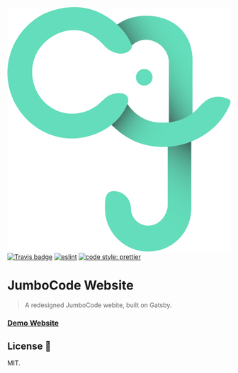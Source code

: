 ![JumboCode Logo](./media/icon.png)
[![Travis badge](https://travis-ci.org/JumboCode/jumbocode-website-overhaul.svg?branch=master)](https://travis-ci.org/JumboCode/jumbocode-website-overhaul)
[![eslint](https://img.shields.io/badge/eslint-enabled-green.svg)](https://eslint.org/)
[![code style: prettier](https://img.shields.io/badge/code_style-prettier-ff69b4.svg)](https://github.com/prettier/prettier)

# JumboCode Website

> A redesigned JumboCode webite, built on Gatsby.

### [Demo Website](https://jumbocode.netlify.com/)

## License 📝

MIT.
